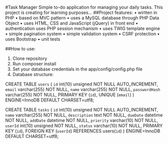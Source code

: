 #Task Manager
Simple to-do application for managing your daily tasks. This project is creating for learning purposes...
##Project features:
•	wirtten in PHP
•	based on MVC pattern
•	uses a MySQL database through PHP Data Object
•	uses HTML, CSS and JavaScript (jQuery) in front end
•	authentication uses PHP session mechanism
•	uses TWIG template engine
•	simple pagination system
•	simple validation system
•	CSRF protection
•	uses Bootstrap
•	unit tests

##How to use:
1.	Clone repository
2.	Run composer install
3.	Set your database credentials in the app/config/config.php file
4.	Database structure:

CREATE TABLE `users` (
  `id` int(10) unsigned NOT NULL AUTO_INCREMENT,
  `email` varchar(255) NOT NULL,
  `name` varchar(255) NOT NULL,
  `passwordHash` varchar(255) NOT NULL,
PRIMARY KEY (`id`),
  UNIQUE (`email`)
) ENGINE=InnoDB DEFAULT CHARSET=utf8;

CREATE TABLE `tasks` (
  `id` int(10) unsigned NOT NULL AUTO_INCREMENT,
  `name` varchar(255) NOT NULL,
  `description` text NOT NULL,
  `dueDate` datetime NOT NULL,
  `addDate` datetime NOT NULL,
  `priority` varchar(10) NOT NULL,
  `userId` int(10) unsigned NOT NULL,
  `status` varchar(10) NOT NULL,
PRIMARY KEY (`id`),
FOREIGN KEY (`userId`) REFERENCES users(`id`)
) ENGINE=InnoDB DEFAULT CHARSET=utf8;

